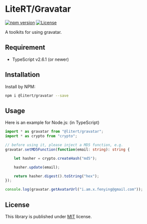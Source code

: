# LiteRT/Gravatar

[![npm version](https://img.shields.io/npm/v/@litert/gravatar.svg?colorB=brightgreen)](https://www.npmjs.com/package/@litert/gravatar "Stable Version")
[![License](https://img.shields.io/npm/l/@litert/gravatar.svg?maxAge=2592000?style=plastic)](https://github.com/litert/gravatar/blob/master/LICENSE)

A toolkits for using gravatar.

## Requirement

- TypeScript v2.6.1 (or newer)

## Installation

Install by NPM:

```sh
npm i @litert/gravatar --save
```

## Usage

Here is an example for Node.js: (in TypeScript)

```ts
import * as gravatar from "@litert/gravatar";
import * as crypto from "crypto";

// before using it, please inject a MD5 function, e.g.
gravatar.setMD5Function(function(email: string): string {

    let hasher = crypto.createHash("md5");

    hasher.update(email);

    return hasher.digest().toString("hex");
});

console.log(gravatar.getAvatarUrl("i.am.x.fenying@gmail.com"));
```

## License

This library is published under [MIT](./LICENSE) license.
